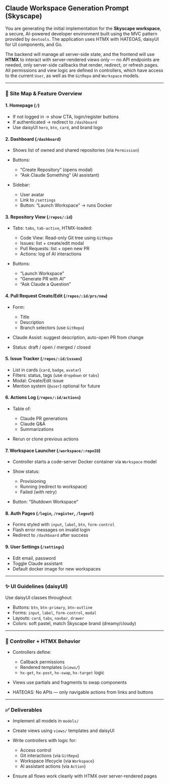## Claude Workspace Generation Prompt (Skyscape)

You are generating the initial implementation for the **Skyscape workspace**, a secure, AI-powered developer environment built using the MVC pattern provided by `devtools`. The application uses HTMX with HATEOAS, daisyUI for UI components, and Go.

The backend will manage all server-side state, and the frontend will use **HTMX** to interact with server-rendered views only — no API endpoints are needed, only server-side callbacks that render, redirect, or refresh pages. All permissions and view logic are defined in controllers, which have access to the current `User`, as well as the `GitRepo` and `Workspace` models.

---

### 🧭 Site Map & Feature Overview

#### 1. Homepage (`/`)

* If not logged in → show CTA, login/register buttons
* If authenticated → redirect to `/dashboard`
* Use daisyUI `hero`, `btn`, `card`, and brand logo

#### 2. Dashboard (`/dashboard`)

* Shows list of owned and shared repositories (via `Permission`)
* Buttons:

  * “Create Repository” (opens modal)
  * “Ask Claude Something” (AI assistant)
* Sidebar:

  * User avatar
  * Link to `/settings`
  * Button: “Launch Workspace” → runs Docker

#### 3. Repository View (`/repos/:id`)

* Tabs: `tabs`, `tab-active`, HTMX-loaded:

  * Code View: Read-only Git tree using `GitRepo`
  * Issues: list + create/edit modal
  * Pull Requests: list + open new PR
  * Actions: log of AI interactions
* Buttons:

  * “Launch Workspace”
  * “Generate PR with AI”
  * “Ask Claude a Question”

#### 4. Pull Request Create/Edit (`/repos/:id/prs/new`)

* Form:

  * Title
  * Description
  * Branch selectors (use `GitRepo`)
* Claude Assist: suggest description, auto-open PR from change
* Status: draft / open / merged / closed

#### 5. Issue Tracker (`/repos/:id/issues`)

* List in cards (`card`, `badge`, `avatar`)
* Filters: status, tags (use `dropdown` or `tabs`)
* Modal: Create/Edit issue
* Mention system (`@user`) optional for future

#### 6. Actions Log (`/repos/:id/actions`)

* Table of:

  * Claude PR generations
  * Claude Q\&A
  * Summarizations
* Rerun or clone previous actions

#### 7. Workspace Launcher (`/workspace/:repoID`)

* Controller starts a code-server Docker container via `Workspace` model
* Show status:

  * Provisioning
  * Running (redirect to workspace)
  * Failed (with retry)
* Button: “Shutdown Workspace”

#### 8. Auth Pages (`/login`, `/register`, `/logout`)

* Forms styled with `input`, `label`, `btn`, `form-control`
* Flash error messages on invalid login
* Redirect to `/dashboard` after success

#### 9. User Settings (`/settings`)

* Edit email, password
* Toggle Claude assistant
* Default docker image for new workspaces

---

### ✨ UI Guidelines (daisyUI)

Use daisyUI classes throughout:

* Buttons: `btn`, `btn-primary`, `btn-outline`
* Forms: `input`, `label`, `form-control`, `modal`
* Layouts: `card`, `tabs`, `navbar`, `drawer`
* Colors: soft pastel, match Skyscape brand (dreamy/cloudy)

---

### 🔄 Controller + HTMX Behavior

* Controllers define:

  * Callback permissions
  * Rendered templates (`views/`)
  * `hx-get`, `hx-post`, `hx-swap`, `hx-target` logic
* Views use partials and fragments to swap components
* HATEOAS: No APIs — only navigable actions from links and buttons

---

### ✅ Deliverables

* Implement all models in `models/`
* Create views using `views/` templates and daisyUI
* Write controllers with logic for:

  * Access control
  * Git interactions (via `GitRepo`)
  * Workspace lifecycle (via `Workspace`)
  * AI assistant actions (via `Action`)
* Ensure all flows work cleanly with HTMX over server-rendered pages
